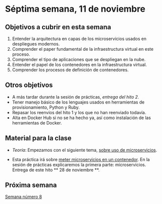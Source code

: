 # Séptima semana, 11 de noviembre


## Objetivos a cubrir en esta semana

1. Entender la arquitectura en capas de los microservicios usados en
   despliegues modernos.
3. Comprender el paper fundamental de la infraestructura virtual en
   este proceso.
1. Comprender el tipo de aplicaciones que se despliegan en la nube.
1. Entender el papel de los contenedores en la infraestructura virtual.
2. Comprender los procesos de definición de contenedores.

## Otros objetivos

* A más tardar durante la sesión de prácticas, *entrega del hito 2*.
* Tener manejo básico de los lenguajes usados en herramientas de
  provisionamiento, Python y Ruby.
* Repasar los reenvíos del hito 1 y los que no han reenviado todavía.
* Alta en Docker Hub si no se ha hecho ya, así como instalación de
   las herramientas de Docker. 


## Material para la clase

* *Teoría*: Empezamos con el siguiente tema,
  [sobre uso de microservicios](http://jj.github.io/CC/documentos/temas/Microservicios).

* Esta práctica irá
  sobre
  [meter microservicios en un contenedor](http://jj.github.io/CC/documentos/proyecto/3.Docker.html). En
  la sesión de prácticas explicaremos la primera parte:
  microservicios. Entrega de este hito ** 28 de noviembre **.



## Próxima semana

[Semana número 8](08-semana.md)
